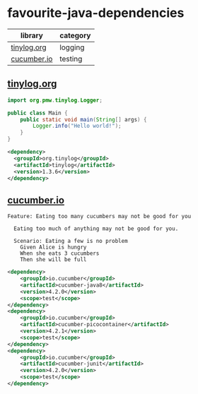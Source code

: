 # favourite-java-dependencies

| library                    | category |
| -------------------------- | -------- |
| [tinylog.org](#tinylogorg) | logging  |
| [cucumber.io](#cucumberio) | testing  |

## [tinylog.org](https://tinylog.org/)

```java
import org.pmw.tinylog.Logger;

public class Main {
    public static void main(String[] args) {
        Logger.info("Hello world!");
    }
}
```

```xml
<dependency>
  <groupId>org.tinylog</groupId>
  <artifactId>tinylog</artifactId>
  <version>1.3.6</version>
</dependency>
```

## [cucumber.io](https://docs.cucumber.io/)

```gherkin
Feature: Eating too many cucumbers may not be good for you

  Eating too much of anything may not be good for you.

  Scenario: Eating a few is no problem
    Given Alice is hungry 
    When she eats 3 cucumbers
    Then she will be full
```

```xml
<dependency>
    <groupId>io.cucumber</groupId>
    <artifactId>cucumber-java8</artifactId>
    <version>4.2.0</version>
    <scope>test</scope>
</dependency>
<dependency>
    <groupId>io.cucumber</groupId>
    <artifactId>cucumber-picocontainer</artifactId>
    <version>4.2.1</version>
    <scope>test</scope>
</dependency>
<dependency>
    <groupId>io.cucumber</groupId>
    <artifactId>cucumber-junit</artifactId>
    <version>4.2.0</version>
    <scope>test</scope>
</dependency>
```

